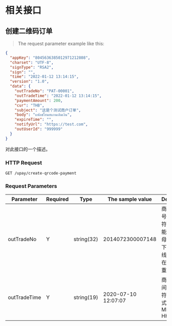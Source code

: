 # 相关接口

## 创建二维码订单

> The request parameter example like this:

```json
{
  "appKey": "8045636385012971212808",
  "charset": "UTF-8",
  "signType": "RSA2",
  "sign": "",
  "time": "2022-01-12 13:14:15",
  "version": "1.0",
  "data": {
    "outTradeNo": "PAT-00001",
    "outTradeTime": "2022-01-12 13:14:15",
    "paymentAmount": 200,
    "cur": "THB",
    "subject": "这是个测试商户订单",
    "body": "แฟลชโฮมสแกนเติมเงิน",
    "expireTime": "",
    "notifyUrl": "https://test.com",
    "outUserId": "999999"
  }
}
```

对此接口的一个描述。

### HTTP Request

`GET /upay/create-qrcode-payment`

### Request Parameters

Parameter | Required | Type | The sample value | Description
--------- | -------- | ---- | ---------------- | -----------
outTradeNo | Y | string(32) | 2014072300007148 | 商户订单号，32个字符以内、只能包含字母、数字、下划线、横线；需保证在商户端不重复
outTradeTime | Y | string(19) | 2020-07-10 12:07:07 | 商户订单时间，时间字符串，格式：yyyy-MM-dd HH:mm:ss

